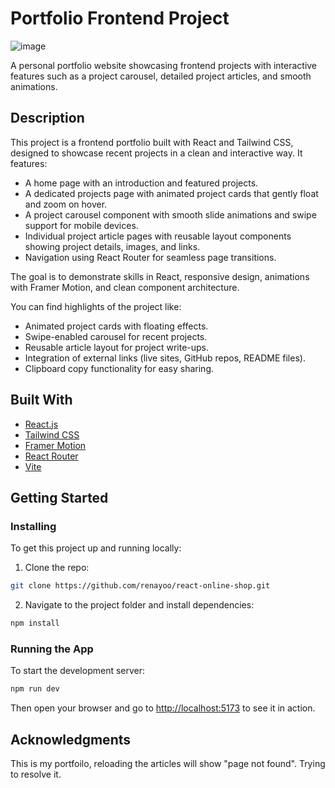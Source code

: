 # Portfolio Frontend Project

![image](https://i.ibb.co/5WZDWHRp/Skjermbilde-2025-06-08-180115.png)

A personal portfolio website showcasing frontend projects with interactive features such as a project carousel, detailed project articles, and smooth animations.

## Description

This project is a frontend portfolio built with React and Tailwind CSS, designed to showcase recent projects in a clean and interactive way. It features:

- A home page with an introduction and featured projects.
- A dedicated projects page with animated project cards that gently float and zoom on hover.
- A project carousel component with smooth slide animations and swipe support for mobile devices.
- Individual project article pages with reusable layout components showing project details, images, and links.
- Navigation using React Router for seamless page transitions.

The goal is to demonstrate skills in React, responsive design, animations with Framer Motion, and clean component architecture.

You can find highlights of the project like:

- Animated project cards with floating effects.
- Swipe-enabled carousel for recent projects.
- Reusable article layout for project write-ups.
- Integration of external links (live sites, GitHub repos, README files).
- Clipboard copy functionality for easy sharing.

## Built With

- [React.js](https://reactjs.org/)
- [Tailwind CSS](https://tailwindcss.com/)
- [Framer Motion](https://www.framer.com/motion/)
- [React Router](https://reactrouter.com/)
- [Vite](https://vitejs.dev/) 

## Getting Started

### Installing

To get this project up and running locally:

1. Clone the repo:

```bash
git clone https://github.com/renayoo/react-online-shop.git
```

2. Navigate to the project folder and install dependencies:

```bash
npm install
```
### Running the App

To start the development server:

```bash
npm run dev
```

Then open your browser and go to [http://localhost:5173](http://localhost:5173) to see it in action.

## Acknowledgments

This is my portfoilo, reloading the articles will show "page not found". Trying to resolve it. 